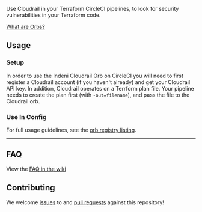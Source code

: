 Use Cloudrail in your Terraform CircleCI pipelines, to look for security vulnerabilities in your Terraform code.

[What are Orbs?](https://circleci.com/orbs/)

## Usage

### Setup

In order to use the Indeni Cloudrail Orb on CircleCI you will need to first register a Cloudrail account (if you haven't already) and get your Cloudrail API key. In addition, Cloudrail operates on a Terrform plan file. Your pipeline needs to create the plan first (with ```-out=filename```), and pass the file to the Cloudrail orb.

### Use In Config

For full usage guidelines, see the [orb registry listing](http://circleci.com/orbs/registry/orb/indeni/cloudrail).

---

## FAQ

View the [FAQ in the wiki](https://github.com/CircleCI-Public/slack-orb/wiki/FAQ)

## Contributing

We welcome [issues](https://github.com/indeni/cloudrail-circleci-orb/issues) to and [pull requests](https://github.com/indeni/cloudrail-circleci-orb/pulls) against this repository!
